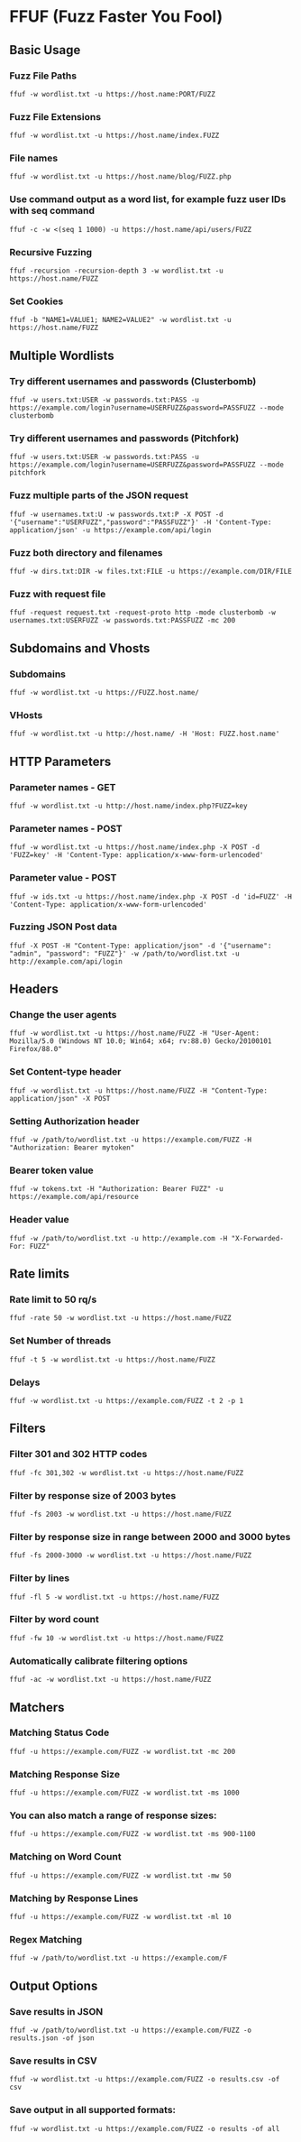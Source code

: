 # FFUF (Fuzz Faster You Fool)



## Basic Usage

### Fuzz File Paths
```
ffuf -w wordlist.txt -u https://host.name:PORT/FUZZ
```

### Fuzz File Extensions
```
ffuf -w wordlist.txt -u https://host.name/index.FUZZ
```

### File names
```
ffuf -w wordlist.txt -u https://host.name/blog/FUZZ.php
```

### Use command output as a word list, for example fuzz user IDs with seq command
```
ffuf -c -w <(seq 1 1000) -u https://host.name/api/users/FUZZ
```

### Recursive Fuzzing
```
ffuf -recursion -recursion-depth 3 -w wordlist.txt -u https://host.name/FUZZ
```

### Set Cookies
```
ffuf -b "NAME1=VALUE1; NAME2=VALUE2" -w wordlist.txt -u https://host.name/FUZZ
```

## Multiple Wordlists

### Try different usernames and passwords (Clusterbomb)
```
ffuf -w users.txt:USER -w passwords.txt:PASS -u https://example.com/login?username=USERFUZZ&password=PASSFUZZ --mode clusterbomb
```

### Try different usernames and passwords (Pitchfork)
```
ffuf -w users.txt:USER -w passwords.txt:PASS -u https://example.com/login?username=USERFUZZ&password=PASSFUZZ --mode pitchfork
```

### Fuzz multiple parts of the JSON request
```
ffuf -w usernames.txt:U -w passwords.txt:P -X POST -d '{"username":"USERFUZZ","password":"PASSFUZZ"}' -H 'Content-Type: application/json' -u https://example.com/api/login
```

### Fuzz both directory and filenames
```
ffuf -w dirs.txt:DIR -w files.txt:FILE -u https://example.com/DIR/FILE
```

### Fuzz with request file
```
ffuf -request request.txt -request-proto http -mode clusterbomb -w usernames.txt:USERFUZZ -w passwords.txt:PASSFUZZ -mc 200
```

## Subdomains and Vhosts

### Subdomains
```
ffuf -w wordlist.txt -u https://FUZZ.host.name/
```

### VHosts
```
ffuf -w wordlist.txt -u http://host.name/ -H 'Host: FUZZ.host.name'
```


## HTTP Parameters

### Parameter names - GET
```
ffuf -w wordlist.txt -u http://host.name/index.php?FUZZ=key
```

### Parameter names - POST
```
ffuf -w wordlist.txt -u https://host.name/index.php -X POST -d 'FUZZ=key' -H 'Content-Type: application/x-www-form-urlencoded' 
```

### Parameter value - POST
```
ffuf -w ids.txt -u https://host.name/index.php -X POST -d 'id=FUZZ' -H 'Content-Type: application/x-www-form-urlencoded'
```

### Fuzzing JSON Post data
```
ffuf -X POST -H "Content-Type: application/json" -d '{"username": "admin", "password": "FUZZ"}' -w /path/to/wordlist.txt -u http://example.com/api/login
```

## Headers

### Change the user agents
```
ffuf -w wordlist.txt -u https://host.name/FUZZ -H "User-Agent: Mozilla/5.0 (Windows NT 10.0; Win64; x64; rv:88.0) Gecko/20100101 Firefox/88.0"
```

### Set Content-type header
```
ffuf -w wordlist.txt -u https://host.name/FUZZ -H "Content-Type: application/json" -X POST
```

### Setting Authorization header
```
ffuf -w /path/to/wordlist.txt -u https://example.com/FUZZ -H "Authorization: Bearer mytoken"
```

### Bearer token value
```
ffuf -w tokens.txt -H "Authorization: Bearer FUZZ" -u https://example.com/api/resource
```

### Header value
```
ffuf -w /path/to/wordlist.txt -u http://example.com -H "X-Forwarded-For: FUZZ"
```

## Rate limits

### Rate limit to 50 rq/s
```
ffuf -rate 50 -w wordlist.txt -u https://host.name/FUZZ
```


### Set Number of threads
```
ffuf -t 5 -w wordlist.txt -u https://host.name/FUZZ
```

### Delays
```
ffuf -w wordlist.txt -u https://example.com/FUZZ -t 2 -p 1
```

## Filters

### Filter 301 and 302 HTTP codes
``` 
ffuf -fc 301,302 -w wordlist.txt -u https://host.name/FUZZ
```

### Filter by response size of 2003 bytes
``` 
ffuf -fs 2003 -w wordlist.txt -u https://host.name/FUZZ
```

### Filter by response size in range between 2000 and 3000 bytes
``` 
ffuf -fs 2000-3000 -w wordlist.txt -u https://host.name/FUZZ
```

### Filter by lines
``` 
ffuf -fl 5 -w wordlist.txt -u https://host.name/FUZZ
```

### Filter by word count
``` 
ffuf -fw 10 -w wordlist.txt -u https://host.name/FUZZ
```

### Automatically calibrate filtering options
```
ffuf -ac -w wordlist.txt -u https://host.name/FUZZ
```

## Matchers

### Matching Status Code
```
ffuf -u https://example.com/FUZZ -w wordlist.txt -mc 200
```

### Matching Response Size
```
ffuf -u https://example.com/FUZZ -w wordlist.txt -ms 1000
```

### You can also match a range of response sizes:
```
ffuf -u https://example.com/FUZZ -w wordlist.txt -ms 900-1100
```

### Matching on Word Count
```
ffuf -u https://example.com/FUZZ -w wordlist.txt -mw 50
```

### Matching by Response Lines
```
ffuf -u https://example.com/FUZZ -w wordlist.txt -ml 10
```

### Regex Matching
```
ffuf -w /path/to/wordlist.txt -u https://example.com/F
```

## Output Options

### Save results in JSON
```
ffuf -w /path/to/wordlist.txt -u https://example.com/FUZZ -o results.json -of json
```

### Save results in CSV
```
ffuf -w wordlist.txt -u https://example.com/FUZZ -o results.csv -of csv
```

### Save output in all supported formats:
```
ffuf -w wordlist.txt -u https://example.com/FUZZ -o results -of all
```

